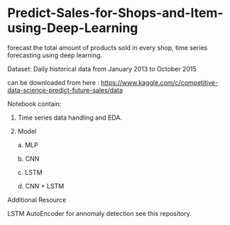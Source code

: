 # Predict-Sales-for-Shops-and-Item-using-Deep-Learning
 forecast the total amount of products sold in every shop, time series forecasting using deep learning. 
 
 Dataset: Daily historical data from January 2013 to October 2015
 
 can be downloaded from here : https://www.kaggle.com/c/competitive-data-science-predict-future-sales/data
 
 Notebook contain:
 1. Time series data handling and EDA.
 2. Model
    
    a. MLP
    
    b. CNN
    
    c. LSTM
    
    d. CNN + LSTM
    

Additional Resource

LSTM AutoEncoder for annomaly detection see this repository.



